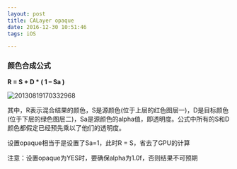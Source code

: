 ```yaml
---
layout: post
title: CALayer opaque
date: 2016-12-30 10:51:46
tags: iOS

---
```


### 颜色合成公式

**R = S + D \* ( 1 – Sa )**

 ![20130819170332968](/Users/baidu/Downloads/20130819170332968.png)

其中，R表示混合结果的颜色，S是源颜色(位于上层的红色图层一)，D是目标颜色(位于下层的绿色图层二)，Sa是源颜色的alpha值，即透明度。公式中所有的S和D颜色都假定已经预先乘以了他们的透明度。

设置opaque相当于是设置了Sa=1，此时R = S，省去了GPU的计算

注意：设置opaque为YES时，要确保alpha为1.0f，否则结果不可预期
